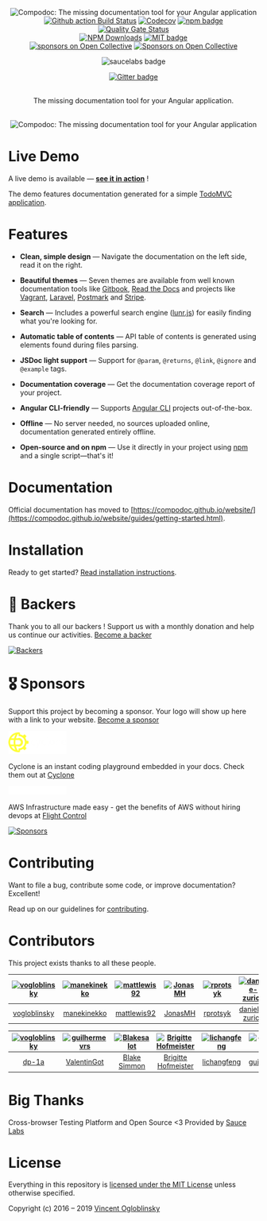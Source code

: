 <p align="center">
  <img src="https://avatars3.githubusercontent.com/u/23202313" alt="Compodoc: The missing documentation tool for your Angular application" width="226">
  <br/>
  <a href="https://github.com/compodoc/compodoc/actions"><img src="https://github.com/compodoc/compodoc/workflows/CI/badge.svg" alt="Github action Build Status"/></a>
  <a href="https://codecov.io/gh/compodoc/compodoc"><img src="https://codecov.io/gh/compodoc/compodoc/branch/develop/graph/badge.svg" alt="Codecov"/></a>
  <a href="https://www.npmjs.com/package/@compodoc/compodoc"><img src="https://badge.fury.io/js/%40compodoc%2Fcompodoc.svg" alt="npm badge"/></a>
  <a href="https://sonarcloud.io/dashboard?id=compodoc_compodoc"><img src="https://sonarcloud.io/api/project_badges/measure?project=compodoc_compodoc&metric=alert_status" alt="Quality Gate Status"/></a>
  <br/>
  <a href="https://npmcharts.com/compare/@compodoc/compodoc?minimal=true"><img src="https://img.shields.io/npm/dm/@compodoc/compodoc.svg?style=flat" alt="NPM Downloads"/></a>
  <a href="https://opensource.org/licenses/MIT"><img src="http://img.shields.io/badge/license-MIT-brightgreen.svg" alt="MIT badge"/></a>
  <br/>
  <a href="#backers"><img src="https://opencollective.com/compodoc/backers/badge.svg" alt="sponsors on Open Collective" /></a> <a href="#sponsors"><img src="https://opencollective.com/compodoc/sponsors/badge.svg" alt="Sponsors on Open Collective" /></a>
</p>
<p align="center">
    <img src="https://saucelabs.com/browser-matrix/compodoc.svg" alt="saucelabs badge"/>
</p>
<p align="center">
    <a href="https://gitter.im/compodoc/compodoc" target="_blank"><img src="https://badges.gitter.im/Join%20Chat.svg" alt="Gitter badge"/></a><br><br>
</p>

<p align="center">The missing documentation tool for your Angular application.<br><br></p>

<p align="center">
  <img src="https://raw.githubusercontent.com/compodoc/compodoc/master/screenshots/main-view.gif" alt="Compodoc: The missing documentation tool for your Angular application"/>
</p>

# Live Demo

A live demo is available — **[see it in action][demo]** !

The demo features documentation generated for a simple [TodoMVC application].

[demo]: https://compodoc.github.io/compodoc-demo-todomvc-angular/
[todomvc application]: https://github.com/compodoc/compodoc-demo-todomvc-angular

# Features

-   **Clean, simple design** — Navigate the documentation on the left side, read it on the right.

-   **Beautiful themes** — Seven themes are available from well known documentation tools like [Gitbook], [Read the Docs] and projects like [Vagrant], [Laravel], [Postmark] and [Stripe].

-   **Search** — Includes a powerful search engine ([lunr.js]) for easily finding what you're looking for.

-   **Automatic table of contents** — API table of contents is generated using elements found during files parsing.

-   **JSDoc light support** — Support for `@param`, `@returns`, `@link`, `@ignore` and `@example` tags.

-   **Documentation coverage** — Get the documentation coverage report of your project.

-   **Angular CLI-friendly** — Supports [Angular CLI] projects out-of-the-box.

-   **Offline** — No server needed, no sources uploaded online, documentation generated entirely offline.

-   **Open-source and on npm** — Use it directly in your project using [npm] and a single script—that's it!

[gitbook]: https://www.gitbook.com
[read the docs]: https://readthedocs.org/
[vagrant]: https://www.vagrantup.com/docs/
[laravel]: https://laravel.com/docs/5.3
[postmark]: https://developer.postmarkapp.com/
[stripe]: https://stripe.com/docs/api
[lunr.js]: https://lunrjs.com/
[angular cli]: https://cli.angular.io/
[npm]: https://www.npmjs.com/

# Documentation

Official documentation has moved to [https://compodoc.github.io/website/](https://compodoc.github.io/website/guides/getting-started.html).

# Installation

Ready to get started? [Read installation instructions](https://compodoc.github.io/website/guides/installation.html).

# 🏅 Backers

Thank you to all our backers ! Support us with a monthly donation and help us continue our activities. [Become a backer][support-url]

[![Backers][backers-image]][support-url]

# 🎖 Sponsors

Support this project by becoming a sponsor. Your logo will show up here with a link to your website. [Become a sponsor][support-url]

[<img alt="Cyclone" src="./sponsors/cyclone.png" width="117"/>](https://usecyclone.dev/?utm_source=Compodoc)

Cyclone is an instant coding playground embedded in your docs. Check them out at [Cyclone](https://usecyclone.dev/?utm_source=Compodoc)

[<img alt="Flight Control" src="./sponsors/flightcontrol.svg" width="117"/>](https://www.flightcontrol.dev/?utm_source=Compodoc)

AWS Infrastructure made easy - get the benefits of AWS without hiring devops at [Flight Control](https://www.flightcontrol.dev/?utm_source=Compodoc)

[![Sponsors][sponsors-image]][support-url]

# Contributing

Want to file a bug, contribute some code, or improve documentation? Excellent!

Read up on our guidelines for [contributing](https://github.com/compodoc/compodoc/blob/master/CONTRIBUTING.md).

# Contributors

This project exists thanks to all these people.

| [<img alt="vogloblinsky" src="https://avatars3.githubusercontent.com/u/2841805?v=4&s=117" width="117"/>](https://github.com/vogloblinsky) | [<img alt="manekinekko" src="https://avatars3.githubusercontent.com/u/1699357?v=4&s=117" width="117"/>](https://github.com/manekinekko) | [<img alt="mattlewis92" src="https://avatars1.githubusercontent.com/u/6425649?v=4&s=117" width="117"/>](https://github.com/mattlewis92) | [<img alt="JonasMH" src="https://avatars0.githubusercontent.com/u/1939229?v=4&s=117" width="117"/>](https://github.com/JonasMH) | [<img alt="rprotsyk" src="https://avatars0.githubusercontent.com/u/104502?v=4&s=117" width="117"/>](https://github.com/rprotsyk) | [<img alt="daniele-zurico" src="https://avatars0.githubusercontent.com/u/3193095?v=4&s=117" width="117"/>](https://github.com/daniele-zurico) | [<img alt="profimedica" src="https://avatars0.githubusercontent.com/u/2903499?v=4&s=117" width="117"/>](https://github.com/profimedica) |
| :---------------------------------------------------------------------------------------------------------------------------------------: | :-------------------------------------------------------------------------------------------------------------------------------------: | :-------------------------------------------------------------------------------------------------------------------------------------: | :-----------------------------------------------------------------------------------------------------------------------------: | :------------------------------------------------------------------------------------------------------------------------------: | :-------------------------------------------------------------------------------------------------------------------------------------------: | :-------------------------------------------------------------------------------------------------------------------------------------: |
|                                              [vogloblinsky](https://github.com/vogloblinsky)                                              |                                              [manekinekko](https://github.com/manekinekko)                                              |                                              [mattlewis92](https://github.com/mattlewis92)                                              |                                              [JonasMH](https://github.com/JonasMH)                                              |                                             [rprotsyk](https://github.com/rprotsyk)                                              |                                              [daniele-zurico](https://github.com/daniele-zurico)                                              |                                              [profimedica](https://github.com/profimedica)                                              |

| [<img alt="vogloblinsky" src="https://avatars3.githubusercontent.com/u/32763448?v=4&s=117" width="117"/>](https://github.com/dp-1a) | [<img alt="guilhermevrs" src="https://avatars0.githubusercontent.com/u/14924373?v=4&s=117" width="117"/>](https://github.com/ValentinGot) | [<img alt="Blakesalot" src="https://avatars1.githubusercontent.com/u/10159693?s=460&v=4" width="117"/>](https://github.com/Blakesalot) | [<img alt="Brigitte Hofmeister" src="https://avatars1.githubusercontent.com/u/16089658?s=460&v=4" width="117"/>](https://github.com/bhofmei) | [<img alt="lichangfeng" src="https://avatars2.githubusercontent.com/u/8101989?s=460&v=4" width="117"/>](https://github.com/lichangfeng) | [<img alt="guilhermevrs" src="https://avatars0.githubusercontent.com/u/1570567?v=4&s=117" width="117"/>](https://github.com/guilhermevrs) |
| :---------------------------------------------------------------------------------------------------------------------------------: | :---------------------------------------------------------------------------------------------------------------------------------------: | :------------------------------------------------------------------------------------------------------------------------------------: | :------------------------------------------------------------------------------------------------------------------------------------------: | :-------------------------------------------------------------------------------------------------------------------------------------: | ----------------------------------------------------------------------------------------------------------------------------------------- |
|                                                  [dp-1a](https://github.com/dp-1a)                                                  |                                               [ValentinGot](https://github.com/ValentinGot)                                               |                                             [Blake Simmon](https://github.com/Blakesalot)                                              |                                              [Brigitte Hofmeister](https://github.com/bhofmei)                                               |                                              [lichangfeng](https://github.com/lichangfeng)                                              | [guilhermevrs](https://github.com/guilhermevrs)                                                                                           |

# Big Thanks

Cross-browser Testing Platform and Open Source <3 Provided by [Sauce Labs][homepage]

[homepage]: https://saucelabs.com

# License

Everything in this repository is [licensed under the MIT License][license] unless otherwise specified.

Copyright (c) 2016 – 2019 [Vincent Ogloblinsky]

[license]: https://github.com/compodoc/compodoc/blob/master/LICENSE
[vincent ogloblinsky]: https://www.vincentogloblinsky.com
[support-url]: https://opencollective.com/compodoc#support
[backers-image]: https://opencollective.com/compodoc/backers.svg
[sponsors-image]: https://opencollective.com/compodoc/sponsor.svg
[github-action-badge]: https://github.com/compodoc/compodoc/workflows/CI/badge.svg
